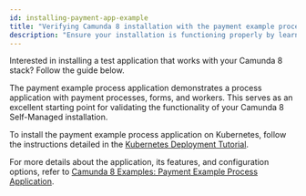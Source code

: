 ```yaml
---
id: installing-payment-app-example
title: "Verifying Camunda 8 installation with the payment example process application"
description: "Ensure your installation is functioning properly by learning how to install the payment example process application on Camunda 8 Self-Managed."
---
```


Interested in installing a test application that works with your Camunda 8 stack? Follow the guide below.

The payment example process application demonstrates a process application with payment processes, forms, and workers. This serves as an excellent starting point for validating the functionality of your Camunda 8 Self-Managed installation.

To install the payment example process application on Kubernetes, follow the instructions detailed in the [Kubernetes Deployment Tutorial](https://github.com/camunda-community-hub/camunda-8-examples/tree/main/payment-example-process-application/kube/README.md).

For more details about the application, its features, and configuration options, refer to [Camunda 8 Examples: Payment Example Process Application](https://github.com/camunda-community-hub/camunda-8-examples/tree/main/payment-example-process-application).
